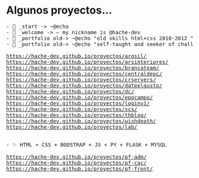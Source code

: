 # Algunos proyectos...

<pre>
- 👋 _start -> ~@echo
- 👋 _welcome -> ~ my nickname is @hache-dev
- 💼 _portfolio old-> ~@echo "old skills html+css 2010-2012 "
- 💼 _portfolio old-> ~@echo "self-taught and seeker of challenges, returning to what I am passionate about... very soon fullstack"

<a href="https://hache-dev.github.io/proyectos/arosil/">https://hache-dev.github.io/proyectos/arosil/</a>
<a href="https://hache-dev.github.io/proyectos/arsinteriores/">https://hache-dev.github.io/proyectos/arsinteriores/</a>
<a href="https://hache-dev.github.io/proyectos/brancateam/">https://hache-dev.github.io/proyectos/brancateam/</a>
<a href="https://hache-dev.github.io/proyectos/centraldepc/">https://hache-dev.github.io/proyectos/centraldepc/</a>
<a href="https://hache-dev.github.io/proyectos/crservers/">https://hache-dev.github.io/proyectos/crservers/</a>
<a href="https://hache-dev.github.io/proyectos/dateelgusto/">https://hache-dev.github.io/proyectos/dateelgusto/</a>
<a href="https://hache-dev.github.io/proyectos/dc/">https://hache-dev.github.io/proyectos/dc/</a>
<a href="https://hache-dev.github.io/proyectos/epocampo/">https://hache-dev.github.io/proyectos/epocampo/</a>
<a href="https://hache-dev.github.io/proyectos/loginv1/">https://hache-dev.github.io/proyectos/loginv1/</a>
<a href="https://hache-dev.github.io/proyectos/scs/">https://hache-dev.github.io/proyectos/scs/</a>
<a href="https://hache-dev.github.io/proyectos/thblog/">https://hache-dev.github.io/proyectos/thblog/</a>
<a href="https://hache-dev.github.io/proyectos/wishdeath/">https://hache-dev.github.io/proyectos/wishdeath/</a>
<a href="https://hache-dev.github.io/proyectos/lab/">https://hache-dev.github.io/proyectos/lab/</a>


- ✨ HTML + CSS + BOOSTRAP + JS + PY + FLASK + MYSQL
  
<a href="https://hache-dev.github.io/proyectos/pf-adm/">https://hache-dev.github.io/proyectos/pf-adm/</a>
<a href="https://hache-dev.github.io/proyectos/pf-cac/">https://hache-dev.github.io/proyectos/pf-cac/</a>
<a href=">https://hache-dev.github.io/proyectos/pf-front/">https://hache-dev.github.io/proyectos/pf-front/</a>

</pre>

<!---
hache-dev/hache-dev is a ✨ special ✨ repository because its `README.md` (this file) appears on your GitHub profile.
You can click the Preview link to take a look at your changes.
--->
